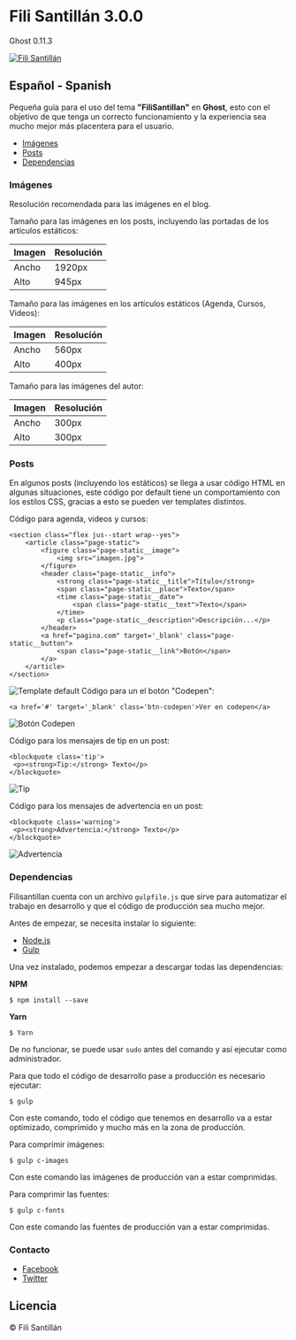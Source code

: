 # Fili Santillán 3.0.0
Ghost 0.11.3

<a href="https://filisantillan.com"><img src="https://s-media-cache-ak0.pinimg.com/originals/b8/66/46/b86646fcffb185b5b56009475794684c.jpg" alt="Fili Santillán" /></a>

## Español - Spanish
Pequeña guía para el uso del tema **"FiliSantillan"** en **Ghost**, esto con el objetivo de que tenga un correcto funcionamiento y la experiencia sea mucho mejor más placentera para el usuario.

* [Imágenes](#im%C3%A1genes)
* [Posts](#posts)
* [Dependencias](#dependencias)

### Imágenes
Resolución recomendada para las imágenes en el blog.

Tamaño para las imágenes en los posts, incluyendo las portadas de los artículos estáticos:

| Imagen        | Resolución    |
| ------------- | ------------- |
| Ancho         | 1920px        |
| Alto          | 945px         |

Tamaño para las imágenes en los artículos estáticos (Agenda, Cursos, Videos):

| Imagen        | Resolución    |
| ------------- | ------------- |
| Ancho         | 560px         |
| Alto          | 400px         |

Tamaño para las imágenes del autor:

| Imagen        | Resolución    |
| ------------- | ------------- |
| Ancho         | 300px         |
| Alto          | 300px         |

### Posts
En algunos posts (incluyendo los estáticos) se llega a usar código HTML en algunas situaciones, este código por default tiene un comportamiento con los estilos CSS, gracias a esto se pueden ver templates distintos.

Código para agenda, videos y cursos:
```
<section class="flex jus--start wrap--yes">
    <article class="page-static">
        <figure class="page-static__image">
            <img src="imagen.jpg">
        </figure>
        <header class="page-static__info">
            <strong class="page-static__title">Título</strong>
            <span class="page-static__place">Texto</span>
            <time class="page-static__date">
                <span class="page-static__text">Texto</span>
            </time>
            <p class="page-static__description">Descripción...</p>
        </header>
        <a href="pagina.com" target='_blank' class="page-static__button">
            <span class="page-static__link">Botón</span>
        </a>
    </article>
</section>
```

![Template default](https://s-media-cache-ak0.pinimg.com/originals/5a/13/d8/5a13d80e88dc7abe720529522c4e3adf.png)
Código para un el botón "Codepen":
```
<a href='#' target='_blank' class='btn-codepen'>Ver en codepen</a>
```

![Botón Codepen](https://s-media-cache-ak0.pinimg.com/originals/84/85/5f/84855f410b82280f3d3256fcfc5d357d.png)

Código para los mensajes de tip en un post:
```
<blockquote class='tip'>
 <p><strong>Tip:</strong> Texto</p>
</blockquote>
```

![Tip](https://s-media-cache-ak0.pinimg.com/originals/30/2a/f1/302af1274d68e41fcd549e4538f78ecf.png)

Código para los mensajes de advertencia en un post:
```
<blockquote class='warning'>
 <p><strong>Advertencia:</strong> Texto</p>
</blockquote>
```

![Advertencia](https://s-media-cache-ak0.pinimg.com/originals/ba/54/df/ba54dfb4e1c57fa17830150d90de112b.png)

### Dependencias
Filisantillan cuenta con un archivo `gulpfile.js` que sirve para automatizar el trabajo en desarrollo y que el código de producción sea mucho mejor.

Antes de empezar, se necesita instalar lo siguiente:
* [Node.js](https://nodejs.org/es/)
* [Gulp](http://gulpjs.com/)

Una vez instalado, podemos empezar a descargar todas las dependencias:

**NPM**
```
$ npm install --save
```

**Yarn**
```
$ Yarn
```

De no funcionar, se puede usar `sudo` antes del comando y así ejecutar como administrador.

Para que todo el código de desarrollo pase a producción es necesario ejecutar:
```
$ gulp
```

Con este comando, todo el código que tenemos en desarrollo va a estar optimizado, comprimido y mucho más en la zona de producción.

Para comprimir imágenes:
```
$ gulp c-images
```

Con este comando las imágenes de producción van a estar comprimidas.

Para comprimir las fuentes:
```
$ gulp c-fonts
```

Con este comando las fuentes de producción van a estar comprimidas.

### Contacto

* [Facebook](https://www.facebook.com/FiliSantillanMX)
* [Twitter](https://twitter.com/FiliMX)

## Licencia
© Fili Santillán